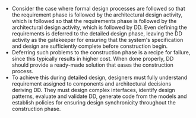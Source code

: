 - Consider the case where formal design processes are followed so that the requirement phase is followed by the architectural design activity, which is followed so that the requirements phase is followed by the architectural design activity, which is followed by DD. Even defining the requirements is deferred to the detailed design phase, leaving the DD activity as the gatekeeper for ensuring that the system's specification and design are sufficiently complete before construction begin.
- Deferring such problems to the construction phase is a recipe for failure, since this typically results in higher cost. When done properly, DD should provide a ready-made solution that eases the construction process. 
- To achieve this during detailed design, designers must fully understand requirement assigned to components and architectural decisions deriving DD. They must design complex interfaces, identify design patterns, evaluate and validate DD, generate code from the models and establish policies for ensuring design synchronicity throughout the construction phase.